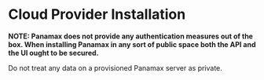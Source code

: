 # Cloud Provider Installation

**NOTE: Panamax does not provide any authentication measures out of the box. 
When installing Panamax in any sort of public space both the API and the UI 
ought to be secured.**

Do not treat any data on a provisioned Panamax server as private.
